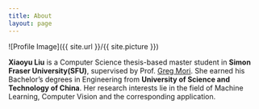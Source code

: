 ```yaml
---
title: About
layout: page
---
```

![Profile Image]({{ site.url }}/{{ site.picture }})

**Xiaoyu Liu** is a Computer Science thesis-based master student in **Simon Fraser University(SFU)**, supervised by Prof. [Greg Mori](https://www.cs.sfu.ca/~mori/). She earned his Bachelor’s degrees in Engineering from **University of Science and Technology of China**. Her research interests lie in the field of Machine Learning, Computer Vision and the corresponding application.
